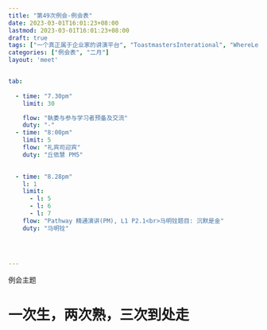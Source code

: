 ```yaml
---
title: "第49次例会-例会表"
date: 2023-03-01T16:01:23+08:00
lastmod: 2023-03-01T16:01:23+08:00
draft: true
tags: ["一个真正属于企业家的讲演平台", "ToastmastersInterational", "WhereLeadersAreMade"]
categories: ["例会表", "二月"]
layout: 'meet'


tab:
  
  - time: "7.30pm"
    limit: 30

    flow: "執委与参与学习者预备及交流"
    duty: "-"
  - time: "8:00pm"
    limit: 5
    flow: "礼宾司迎宾"
    duty: "丘依慧 PM5"

  
  - time: "8.28pm"
    l: 1
    limit: 
      - l: 5
      - l: 6
      - l: 7
    flow: "Pathway 精通演讲(PM), L1 P2.1<br>马明铨题目: 沉默是金"
    duty: "马明铨"




---
```


 例会主题
#  一次生，两次熟，三次到处走
